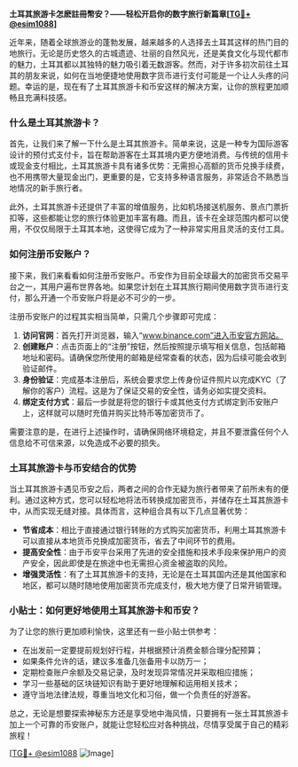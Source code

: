 **土耳其旅游卡怎麽註冊幣安？——轻松开启你的数字旅行新篇章[[TG💪+ @esim1088](https://t.me/s/esim1088)]**

近年来，随着全球旅游业的蓬勃发展，越来越多的人选择去土耳其这样的热门目的地旅行。无论是历史悠久的古城遗迹、壮丽的自然风光，还是美食文化与现代都市的魅力，土耳其都以其独特的魅力吸引着无数游客。然而，对于许多初次前往土耳其的朋友来说，如何在当地便捷地使用数字货币进行支付可能是一个让人头疼的问题。幸运的是，现在有了土耳其旅游卡和币安这样的解决方案，让你的旅程更加顺畅且充满科技感。

### 什么是土耳其旅游卡？

首先，让我们来了解一下什么是土耳其旅游卡。简单来说，这是一种专为国际游客设计的预付式支付卡，旨在帮助游客在土耳其境内更方便地消费。与传统的信用卡或现金支付相比，土耳其旅游卡具有诸多优势：无需担心高额的货币兑换手续费，也不用携带大量现金出门，更重要的是，它支持多种语言服务，非常适合不熟悉当地情况的新手旅行者。

此外，土耳其旅游卡还提供了丰富的增值服务，比如机场接送机服务、景点门票折扣等，这些都能让您的旅行体验更加丰富有趣。而且，该卡在全球范围内都可以使用，不仅仅局限于土耳其本地，这使得它成为了一种非常实用且灵活的支付工具。

### 如何注册币安账户？

接下来，我们来看看如何注册币安账户。币安作为目前全球最大的加密货币交易平台之一，其用户遍布世界各地。如果您计划在土耳其旅行期间使用数字货币进行支付，那么开通一个币安账户将是必不可少的一步。

注册币安账户的过程其实相当简单，只需几个步骤即可完成：

1. **访问官网**：首先打开浏览器，输入“www.binance.com”进入币安官方网站。
2. **创建账户**：点击页面上的“注册”按钮，然后按照提示填写相关信息，包括邮箱地址和密码。请确保您所使用的邮箱是经常查看的状态，因为后续可能会收到验证邮件。
3. **身份验证**：完成基本注册后，系统会要求您上传身份证件照片以完成KYC（了解你的客户）流程。这是为了保证交易的安全性，请务必如实提交资料。
4. **绑定支付方式**：最后一步就是将您的银行卡或其他支付方式绑定到币安账户上，这样就可以随时充值并购买比特币等加密货币了。

需要注意的是，在进行上述操作时，请确保网络环境稳定，并且不要泄露任何个人信息给不可信来源，以免造成不必要的损失。

### 土耳其旅游卡与币安结合的优势

当土耳其旅游卡遇见币安之后，两者之间的合作无疑为旅行者带来了前所未有的便利。通过这种方式，您可以轻松地将法币转换成加密货币，并储存在土耳其旅游卡中，从而实现无缝对接。具体而言，这种组合具有以下几点显著优势：

- **节省成本**：相比于直接通过银行转账的方式购买加密货币，利用土耳其旅游卡可以直接从本地货币兑换成加密货币，省去了中间环节的费用。
- **提高安全性**：由于币安平台采用了先进的安全措施和技术手段来保护用户的资产安全，因此即使是在旅途中也无需担心资金被盗取的风险。
- **增强灵活性**：有了土耳其旅游卡的支持，无论是在土耳其国内还是其他国家和地区，都可以随时随地使用加密货币完成支付，极大地方便了日常开销管理。

### 小贴士：如何更好地使用土耳其旅游卡和币安？

为了让您的旅行更加顺利愉快，这里还有一些小贴士供参考：

- 在出发前一定要提前规划好行程，并根据预计消费金额合理分配预算；
- 如果条件允许的话，建议多准备几张备用卡以防万一；
- 定期检查账户余额及交易记录，及时发现异常情况并采取相应措施；
- 学习一些基础的区块链知识有助于更好地理解和运用相关技术；
- 遵守当地法律法规，尊重当地文化和习俗，做一个负责任的好游客。

总之，无论是想要探索神秘东方还是享受地中海风情，只要拥有一张土耳其旅游卡加上一个可靠的币安账户，就能让您轻松应对各种挑战，尽情享受属于自己的精彩旅程！

[[TG💪+ @esim1088](https://t.me/s/esim1088) ![Image](https://i.postimg.cc/4NQfJmqS/Snipaste-2025-05-13-00-14-12.png)]